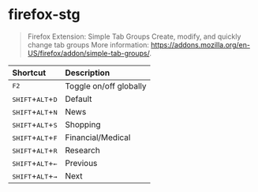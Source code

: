 # firefox-stg

> Firefox Extension: Simple Tab Groups
> Create, modify, and quickly change tab groups
> More information: <https://addons.mozilla.org/en-US/firefox/addon/simple-tab-groups/>.

|Shortcut|Description|
|:--|:--|
|<kbd>F2</kbd>|Toggle on/off globally|
|<kbd>SHIFT</kbd>+<kbd>ALT</kbd>+<kbd>D</kbd>|Default|
|<kbd>SHIFT</kbd>+<kbd>ALT</kbd>+<kbd>N</kbd>|News|
|<kbd>SHIFT</kbd>+<kbd>ALT</kbd>+<kbd>S</kbd>|Shopping|
|<kbd>SHIFT</kbd>+<kbd>ALT</kbd>+<kbd>F</kbd>|Financial/Medical|
|<kbd>SHIFT</kbd>+<kbd>ALT</kbd>+<kbd>R</kbd>|Research|
|<kbd>SHIFT</kbd>+<kbd>ALT</kbd>+<kbd>←</kbd>|Previous|
|<kbd>SHIFT</kbd>+<kbd>ALT</kbd>+<kbd>→</kbd>|Next|
